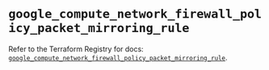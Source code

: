 # `google_compute_network_firewall_policy_packet_mirroring_rule`

Refer to the Terraform Registry for docs: [`google_compute_network_firewall_policy_packet_mirroring_rule`](https://registry.terraform.io/providers/hashicorp/google-beta/6.38.0/docs/resources/google_compute_network_firewall_policy_packet_mirroring_rule).
